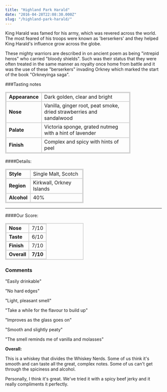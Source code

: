 ```yaml
---
title: "Highland Park Harald"
date: "2016-04-28T22:08:30.000Z"
slug: "/highland-park-harald/"
---
```

King Harald was famed for his army, which was revered across the world. 
The most feared of his troops were known as 'berserkers' and they helped King Harald's influence grow across the globe. 

These mighty warriors are described in on ancient poem as being "intrepid heros" who carried "bloody shields". Such was their status that they were often treated in the same manner as royalty once home from battle and it was the use of these "berserkers" invading Orkney which marked the start of the book "Orkneyinga saga".

###Tasting notes
<table style="width: 80%;">
<tr>
<td class="grey">Appearance</td><td>Dark golden, clear and bright</td>
</tr>
<tr>
<td class="grey">Nose</td><td>Vanilla, ginger root, peat smoke, dried strawberries and sandalwood</td>
</tr>
<tr>
<td class="grey">Palate</td><td>Victoria sponge, grated nutmeg with a hint of lavender</td>
</tr>
<tr>
<td class="grey">Finish</td><td>Complex and spicy with hints of peel</td>
</tr>
</table>



####Details:
<table>
<tr>
<td class="grey">Style</td><td>Single Malt, Scotch</td>
</tr>
<tr>
<td class="grey">Region</td><td>Kirkwall, Orkney Islands</td>
</tr>
<tr>
<td class="grey">Alcohol</td><td>40%</td>
</tr>
</table>


---

####Our Score:


<style>
.grey {
    font-weight: bold;
}
td {
    border: 2px solid lightgrey;
}

table {
    width: 50%;
    border: 2px solid lightgrey;

}

</style>
<table class="score-table">
<tr>
<td class="grey">Nose</td><td>7/10</td>
</tr>
<tr>
<td class="grey">Taste</td><td>6/10</td>
</tr>
<tr>
<td class="grey">Finish</td><td>7/10</td>
</tr>
<tr>
<td class="grey"><strong>Overall</strong></td><td><strong>7/10</strong></td>
</tr>
</table>


### Comments
"Easily drinkable"

"No hard edges"

"Light, pleasant smell"

"Take a while for the flavour to build up"

"Improves as the glass goes on"

"Smooth and slightly peaty"

"The smell reminds me of vanilla and molasses" 

**Overall:** 

This is a whiskey that divides the Whiskey Nerds. 
Some of us think it's smooth and can taste all the great, complex notes. 
Some of us can't get through the spiciness and alcohol. 

Personally, I think it's great. We've tried it with a spicy beef jerky and it really compliments it perfectly. 
    